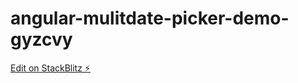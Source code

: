 # angular-mulitdate-picker-demo-gyzcvy

[Edit on StackBlitz ⚡️](https://stackblitz.com/edit/angular-mulitdate-picker-demo-gyzcvy)